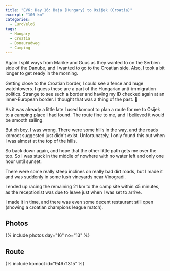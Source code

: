 ```yaml
---
title: "EV6: Day 16: Baja (Hungary) to Osijek (Croatia)"
excerpt: "106 km"
categories:
  - EuroVelo6
tags:
  - Hungary
  - Croatia
  - Donauradweg
  - Camping
---
```

Again I split ways from Marike and Guus as they wanted to on the Serbien side of the Danube, and I wanted to go to the Croatian side. Also, I took a bit longer to get ready in the morning.

Getting close to the Croatian border, I could see a fence and huge watchtowers. I guess these are a part of the Hungarian anti-immigration politics. Strange to see such a border and having my ID checked again at an inner-European border. I thought that was a thing of the past. 🥺

As it was already a little late I used komoot to plan a route for me to Osijek to a camping place I had found. The route fine to me, and I believed it would be smooth sailing.

But oh boy, I was wrong. There were some hills in the way, and the roads komoot suggested just didn't exist. Unfortunately, I only found this out when I was almost at the top of the hills.

So back down again, and hope that the other little path gets me over the top. So I was stuck in the middle of nowhere with no water left and only one hour until sunset.

There were some really steep inclines on really bad dirt roads, but I made it and was suddenly in some lush vineyards near Vinogradi.

I ended up racing the remaining 21 km to the camp site within 45 minutes, as the receptionist was due to leave just when I was set to arrive.

I made it in time, and there was even some decent restaurant still open (showing a croatian champions league match).

## Photos

{% include photos day="16" no="13" %}

## Route
{% include komoot id="94671315" %}
